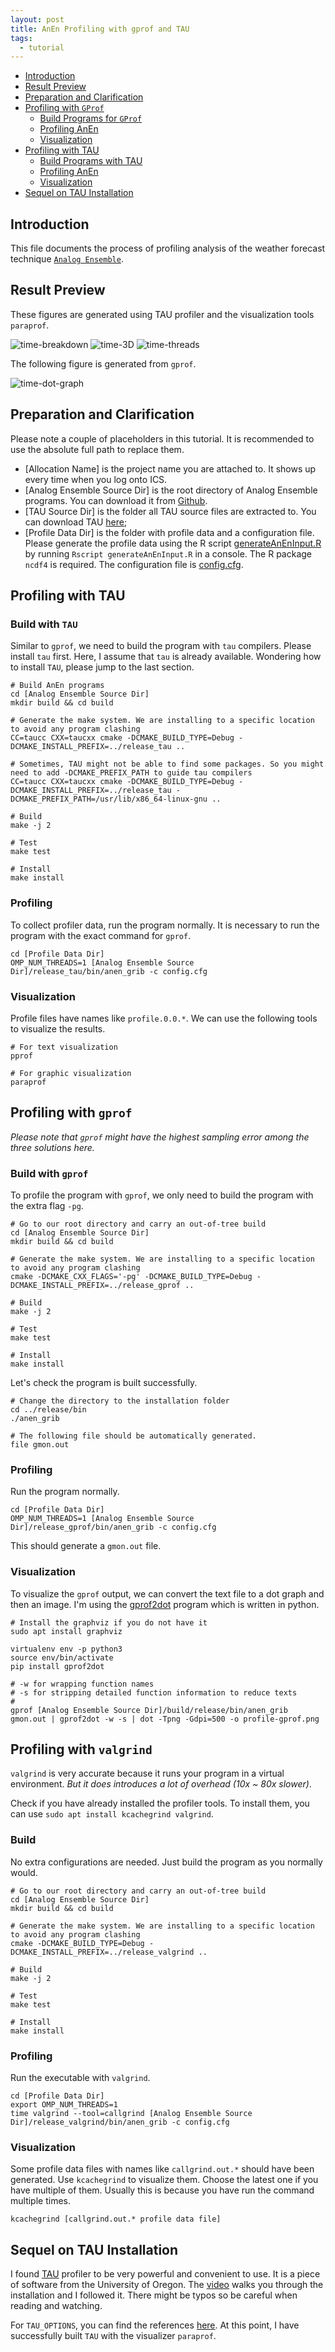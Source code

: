 ```yaml
---
layout: post
title: AnEn Profiling with gprof and TAU
tags:
  - tutorial
---
```


<!-- vim-markdown-toc GFM -->

* [Introduction](#introduction)
* [Result Preview](#result-preview)
* [Preparation and Clarification](#preparation-and-clarification)
* [Profiling with `GProf`](#profiling-with-gprof)
    * [Build Programs for `GProf`](#build-programs-for-gprof)
    * [Profiling AnEn](#profiling-anen)
    * [Visualization](#visualization)
* [Profiling with TAU](#profiling-with-tau)
    * [Build Programs with TAU](#build-programs-with-tau)
    * [Profiling AnEn](#profiling-anen-1)
    * [Visualization](#visualization-1)
* [Sequel on TAU Installation](#sequel-on-tau-installation)

<!-- vim-markdown-toc -->

## Introduction

This file documents the process of profiling analysis of the weather forecast technique [`Analog Ensemble`](https://weiming-hu.github.io/AnalogsEnsemble/).

## Result Preview

These figures are generated using TAU profiler and the visualization tools `paraprof`.

![time-breakdown](https://github.com/Weiming-Hu/AnalogsEnsemble/raw/gh-pages/assets/posts/2019-01-08-Profile-AnEn/tau-breakdown-by-thread.png)
![time-3D](https://github.com/Weiming-Hu/AnalogsEnsemble/raw/gh-pages/assets/posts/2019-01-08-Profile-AnEn/tau-3D.png)
![time-threads](https://github.com/Weiming-Hu/AnalogsEnsemble/raw/gh-pages/assets/posts/2019-01-08-Profile-AnEn/tau-threads.png)

The following figure is generated from `gprof`.

![time-dot-graph](https://github.com/Weiming-Hu/AnalogsEnsemble/raw/gh-pages/assets/posts/2019-01-08-Profile-AnEn/gprof.png)

## Preparation and Clarification

Please note a couple of placeholders in this tutorial. It is recommended to use the absolute full path to replace them.

- [Allocation Name] is the project name you are attached to. It shows up every time when you log onto ICS.
- [Analog Ensemble Source Dir] is the root directory of Analog Ensemble programs. You can download it from [Github](https://github.com/Weiming-Hu/AnalogsEnsemble).
- [TAU Source Dir] is the folder all TAU source files are extracted to. You can download TAU [here](https://www.cs.uoregon.edu/research/tau/downloads.php);
- [Profile Data Dir] is the folder with profile data and a configuration file. Please generate the profile data using the R script [generateAnEnInput.R](https://github.com/Weiming-Hu/AnalogsEnsemble/raw/gh-pages/assets/posts/2019-01-08-Profile-AnEn/generateAnEnInput.R) by running `Rscript generateAnEnInput.R` in a console. The R package `ncdf4` is required. The configuration file is [config.cfg](https://github.com/Weiming-Hu/AnalogsEnsemble/raw/gh-pages/assets/posts/2019-01-08-Profile-AnEn/config.cfg).

## Profiling with TAU

### Build with `TAU`

Similar to `gprof`, we need to build the program with `tau` compilers. Please install `tau` first. Here, I assume that `tau` is already available. Wondering how to install `TAU`, please jump to the last section.

```
# Build AnEn programs
cd [Analog Ensemble Source Dir]
mkdir build && cd build

# Generate the make system. We are installing to a specific location to avoid any program clashing
CC=taucc CXX=taucxx cmake -DCMAKE_BUILD_TYPE=Debug -DCMAKE_INSTALL_PREFIX=../release_tau ..

# Sometimes, TAU might not be able to find some packages. So you might need to add -DCMAKE_PREFIX_PATH to guide tau compilers
CC=taucc CXX=taucxx cmake -DCMAKE_BUILD_TYPE=Debug -DCMAKE_INSTALL_PREFIX=../release_tau -DCMAKE_PREFIX_PATH=/usr/lib/x86_64-linux-gnu .. 

# Build
make -j 2

# Test
make test

# Install
make install
```

### Profiling

To collect profiler data, run the program normally. It is necessary to run the program with the exact command for `gprof`.

```
cd [Profile Data Dir]
OMP_NUM_THREADS=1 [Analog Ensemble Source Dir]/release_tau/bin/anen_grib -c config.cfg
```

### Visualization

Profile files have names like `profile.0.0.*`. We can use the following tools to visualize the results.

```
# For text visualization
pprof

# For graphic visualization
paraprof
```

## Profiling with `gprof`

_Please note that `gprof` might have the highest sampling error among the three solutions here._

### Build with `gprof`

To profile the program with `gprof`, we only need to build the program with the extra flag `-pg`.

```
# Go to our root directory and carry an out-of-tree build
cd [Analog Ensemble Source Dir]
mkdir build && cd build

# Generate the make system. We are installing to a specific location to avoid any program clashing
cmake -DCMAKE_CXX_FLAGS='-pg' -DCMAKE_BUILD_TYPE=Debug -DCMAKE_INSTALL_PREFIX=../release_gprof ..

# Build
make -j 2

# Test
make test

# Install
make install
```

Let's check the program is built successfully.

```
# Change the directory to the installation folder
cd ../release/bin
./anen_grib

# The following file should be automatically generated.
file gmon.out
```

### Profiling

Run the program normally.

```
cd [Profile Data Dir]
OMP_NUM_THREADS=1 [Analog Ensemble Source Dir]/release_gprof/bin/anen_grib -c config.cfg
```

This should generate a `gmon.out` file.

### Visualization

To visualize the `gprof` output, we can convert the text file to a dot graph and then an image. I'm using the [gprof2dot](https://github.com/jrfonseca/gprof2dot) program which is written in python.

```
# Install the graphviz if you do not have it
sudo apt install graphviz

virtualenv env -p python3
source env/bin/activate
pip install gprof2dot

# -w for wrapping function names
# -s for stripping detailed function information to reduce texts
#
gprof [Analog Ensemble Source Dir]/build/release/bin/anen_grib gmon.out | gprof2dot -w -s | dot -Tpng -Gdpi=500 -o profile-gprof.png
```

## Profiling with `valgrind`

`valgrind` is very accurate because it runs your program in a virtual environment. *But it does introduces a lot of overhead (10x ~ 80x slower)*.

Check if you have already installed the profiler tools. To install them, you can use `sudo apt install kcachegrind valgrind`.

### Build

No extra configurations are needed. Just build the program as you normally would.

```
# Go to our root directory and carry an out-of-tree build
cd [Analog Ensemble Source Dir]
mkdir build && cd build

# Generate the make system. We are installing to a specific location to avoid any program clashing
cmake -DCMAKE_BUILD_TYPE=Debug -DCMAKE_INSTALL_PREFIX=../release_valgrind ..

# Build
make -j 2

# Test
make test

# Install
make install
```

### Profiling

Run the executable with `valgrind`.

```
cd [Profile Data Dir]
export OMP_NUM_THREADS=1
time valgrind --tool=callgrind [Analog Ensemble Source Dir]/release_valgrind/bin/anen_grib -c config.cfg
```

### Visualization

Some profile data files with names like `callgrind.out.*` should have been generated. Use `kcachegrind` to visualize them. Choose the latest one if you have multiple of them. Usually this is because you have run the command multiple times.

```
kcachegrind [callgrind.out.* profile data file]
```

## Sequel on TAU Installation

I found [TAU](https://www.cs.uoregon.edu/research/tau/home.php) profiler to be very powerful and convenient to use. It is a piece of software from the University of Oregon. The [video](http://www.paratools.com/tau) walks you through the installation and I followed it. There might be typos so be careful when reading and watching.

For `TAU_OPTIONS`, you can find the references [here](https://www.alcf.anl.gov/user-guides/tuning-and-analysis-utilities-tau). At this point, I have successfully built `TAU` with the visualizer `paraprof`. 
